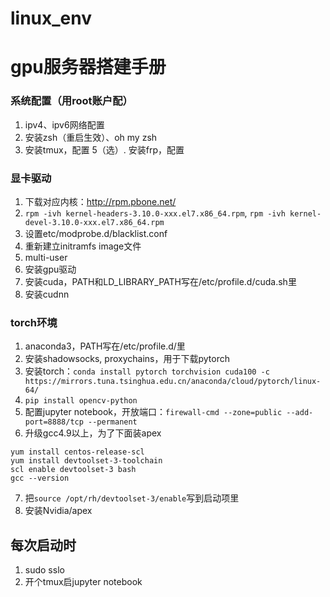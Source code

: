 # linux_env

# gpu服务器搭建手册

### 系统配置（用root账户配）
1. ipv4、ipv6网络配置
3. 安装zsh（重启生效）、oh my zsh
4. 安装tmux，配置
5（选）. 安装frp，配置

### 显卡驱动
1. 下载对应内核：http://rpm.pbone.net/
2. `rpm -ivh kernel-headers-3.10.0-xxx.el7.x86_64.rpm`, 
   `rpm -ivh kernel-devel-3.10.0-xxx.el7.x86_64.rpm`
3. 设置etc/modprobe.d/blacklist.conf 
4. 重新建立initramfs image文件
5. multi-user
6. 安装gpu驱动
7. 安装cuda，PATH和LD_LIBRARY_PATH写在/etc/profile.d/cuda.sh里
8. 安装cudnn

### torch环境
1. anaconda3，PATH写在/etc/profile.d/里
2. 安装shadowsocks, proxychains，用于下载pytorch
3. 安装torch：`conda install pytorch torchvision cuda100 -c https://mirrors.tuna.tsinghua.edu.cn/anaconda/cloud/pytorch/linux-64/`
4. `pip install opencv-python`
5. 配置jupyter notebook，开放端口：`firewall-cmd --zone=public --add-port=8888/tcp --permanent`
6. 升级gcc4.9以上，为了下面装apex
```
yum install centos-release-scl
yum install devtoolset-3-toolchain
scl enable devtoolset-3 bash
gcc --version
```
7. 把`source /opt/rh/devtoolset-3/enable`写到启动项里
8. 安装Nvidia/apex

## 每次启动时
1. sudo sslo
2. 开个tmux启jupyter notebook

